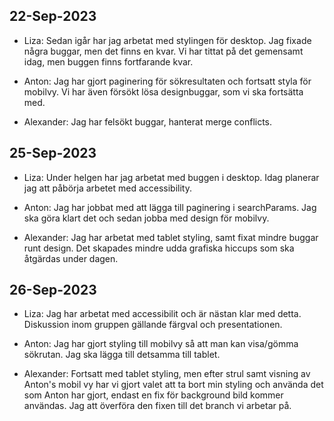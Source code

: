 ## 22-Sep-2023

- Liza: Sedan igår har jag arbetat med stylingen för desktop. Jag fixade några buggar, men det finns en kvar. Vi har tittat på det gemensamt idag, men buggen finns fortfarande kvar.

- Anton: Jag har gjort paginering för sökresultaten och fortsatt styla för mobilvy. Vi har även försökt lösa designbuggar, som vi ska fortsätta med.

- Alexander: Jag har felsökt buggar, hanterat merge conflicts.

## 25-Sep-2023

- Liza: Under helgen har jag arbetat med buggen i desktop. Idag planerar jag att påbörja arbetet med accessibility.

- Anton: Jag har jobbat med att lägga till paginering i searchParams. Jag ska göra klart det och sedan jobba med design för mobilvy.

- Alexander: Jag har arbetat med tablet styling, samt fixat mindre buggar runt design. Det skapades mindre udda grafiska hiccups som ska åtgärdas under dagen.

## 26-Sep-2023

- Liza: Jag har arbetat med accessibilit och är nästan klar med detta. Diskussion inom gruppen gällande färgval och presentationen.

- Anton: Jag har gjort styling till mobilvy så att man kan visa/gömma sökrutan. Jag ska lägga till detsamma till tablet.

- Alexander: Fortsatt med tablet styling, men efter strul samt visning av Anton's mobil vy har vi gjort valet att ta bort min styling och använda det som Anton har gjort, endast en fix för background bild kommer användas. Jag att överföra den fixen till det branch vi arbetar på.

